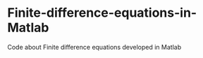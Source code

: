 # Finite-difference-equations-in-Matlab
Code about Finite difference equations developed in Matlab  
